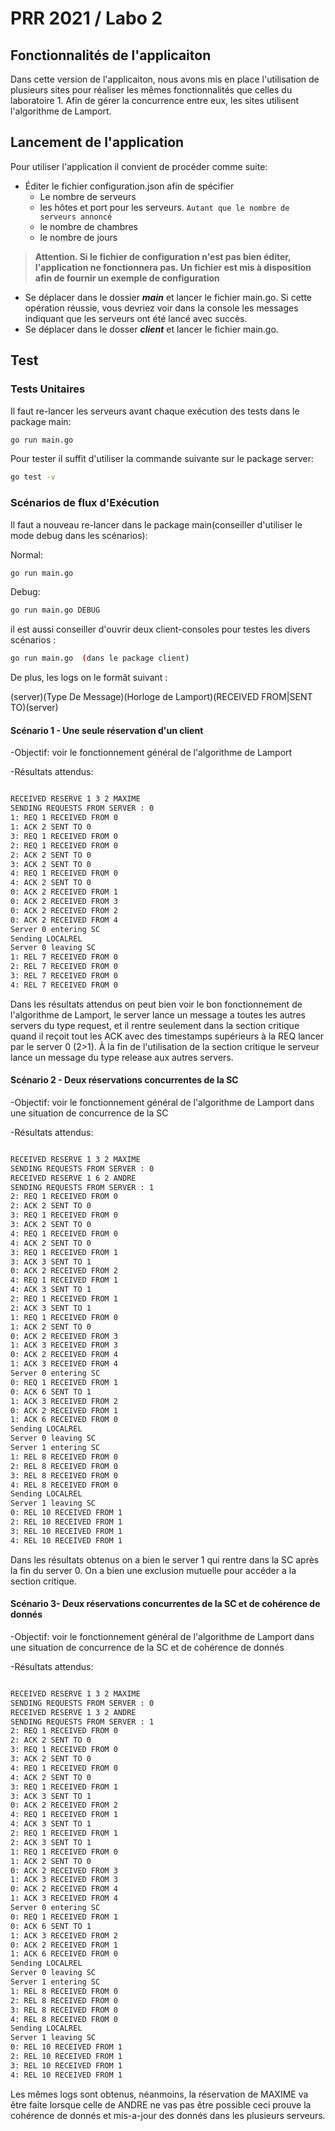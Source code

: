 # PRR 2021 / Labo 2

## Fonctionnalités de l'applicaiton
Dans cette version de l'applicaiton, nous avons mis en place l'utilisation de plusieurs sites pour réaliser les mêmes
fonctionnalités que celles du laboratoire 1. Afin de gérer la concurrence entre eux, les sites utilisent l'algorithme 
de Lamport.

## Lancement de l'application
Pour utiliser l'application il convient de procéder comme suite:

- Éditer le fichier configuration.json afin de spécifier 
  - Le nombre de serveurs
  - les hôtes et port pour les serveurs. `Autant que le nombre de serveurs annoncé`
  - le nombre de chambres
  - le nombre de jours


> **Attention. Si le fichier de configuration n'est pas bien éditer, l'application ne 
> fonctionnera pas. Un fichier est mis à disposition afin de fournir un exemple de 
> configuration**

- Se déplacer dans le dossier **_main_** et lancer le fichier main.go. Si cette opération réussie, vous devriez voir 
dans la console les messages indiquant que les serveurs ont été lancé avec succès.
- Se déplacer dans le dosser **_client_** et lancer le fichier main.go.

## Test

### Tests Unitaires

Il faut re-lancer les serveurs avant chaque exécution des tests dans le package main:
``` bash
go run main.go
```
Pour tester il suffit d'utiliser la commande suivante sur le package server:

``` bash
go test -v
```
### Scénarios de flux d'Exécution

Il faut a nouveau re-lancer dans le package main(conseiller d'utiliser le mode debug dans les scénarios):

Normal:
``` bash
go run main.go
```
Debug:
``` bash
go run main.go DEBUG
```
il est aussi conseiller d'ouvrir deux client-consoles pour testes les divers scénarios :

``` bash
go run main.go  (dans le package client)
```

De plus, les logs on le formât suivant :

(server)(Type De Message)(Horloge de Lamport)(RECEIVED FROM|SENT TO)(server)


#### Scénario 1 - Une seule réservation d'un client

-Objectif: voir le fonctionnement général de l'algorithme de Lamport

-Résultats attendus:

``` bash

RECEIVED RESERVE 1 3 2 MAXIME
SENDING REQUESTS FROM SERVER : 0
1: REQ 1 RECEIVED FROM 0
1: ACK 2 SENT TO 0
3: REQ 1 RECEIVED FROM 0
2: REQ 1 RECEIVED FROM 0
2: ACK 2 SENT TO 0
3: ACK 2 SENT TO 0
4: REQ 1 RECEIVED FROM 0
4: ACK 2 SENT TO 0
0: ACK 2 RECEIVED FROM 1
0: ACK 2 RECEIVED FROM 3
0: ACK 2 RECEIVED FROM 2
0: ACK 2 RECEIVED FROM 4
Server 0 entering SC
Sending LOCALREL
Server 0 leaving SC
1: REL 7 RECEIVED FROM 0
2: REL 7 RECEIVED FROM 0
3: REL 7 RECEIVED FROM 0
4: REL 7 RECEIVED FROM 0

```

Dans les résultats attendus on peut bien voir le bon fonctionnement de l'algorithme de Lamport, le server lance un message a toutes les autres servers du type request, 
et il rentre seulement dans la section critique quand il reçoit tout les ACK avec des timestamps supérieurs à la REQ lancer par le server 0 (2>1).
À la fin de l'utilisation de la section critique le serveur lance un message du type release aux autres servers.

#### Scénario 2 - Deux réservations concurrentes de la SC

-Objectif: voir le fonctionnement général de l'algorithme de Lamport dans une situation de concurrence de la SC

-Résultats attendus:

``` bash

RECEIVED RESERVE 1 3 2 MAXIME
SENDING REQUESTS FROM SERVER : 0
RECEIVED RESERVE 1 6 2 ANDRE
SENDING REQUESTS FROM SERVER : 1
2: REQ 1 RECEIVED FROM 0
2: ACK 2 SENT TO 0
3: REQ 1 RECEIVED FROM 0
3: ACK 2 SENT TO 0
4: REQ 1 RECEIVED FROM 0
4: ACK 2 SENT TO 0
3: REQ 1 RECEIVED FROM 1
3: ACK 3 SENT TO 1
0: ACK 2 RECEIVED FROM 2
4: REQ 1 RECEIVED FROM 1
4: ACK 3 SENT TO 1
2: REQ 1 RECEIVED FROM 1
2: ACK 3 SENT TO 1
1: REQ 1 RECEIVED FROM 0
1: ACK 2 SENT TO 0
0: ACK 2 RECEIVED FROM 3
1: ACK 3 RECEIVED FROM 3
0: ACK 2 RECEIVED FROM 4
1: ACK 3 RECEIVED FROM 4
Server 0 entering SC
0: REQ 1 RECEIVED FROM 1
0: ACK 6 SENT TO 1
1: ACK 3 RECEIVED FROM 2
0: ACK 2 RECEIVED FROM 1
1: ACK 6 RECEIVED FROM 0
Sending LOCALREL
Server 0 leaving SC
Server 1 entering SC
1: REL 8 RECEIVED FROM 0
2: REL 8 RECEIVED FROM 0
3: REL 8 RECEIVED FROM 0
4: REL 8 RECEIVED FROM 0
Sending LOCALREL
Server 1 leaving SC
0: REL 10 RECEIVED FROM 1
2: REL 10 RECEIVED FROM 1
3: REL 10 RECEIVED FROM 1
4: REL 10 RECEIVED FROM 1

```

Dans les résultats obtenus on a bien le server 1 qui rentre dans la SC après la fin du server 0. 
On a bien une exclusion mutuelle pour accéder a la section critique.

#### Scénario 3- Deux réservations concurrentes de la SC et de cohérence de donnés

-Objectif: voir le fonctionnement général de l'algorithme de Lamport dans une situation de concurrence de la SC et de cohérence de donnés

-Résultats attendus:

``` bash

RECEIVED RESERVE 1 3 2 MAXIME
SENDING REQUESTS FROM SERVER : 0
RECEIVED RESERVE 1 3 2 ANDRE
SENDING REQUESTS FROM SERVER : 1
2: REQ 1 RECEIVED FROM 0
2: ACK 2 SENT TO 0
3: REQ 1 RECEIVED FROM 0
3: ACK 2 SENT TO 0
4: REQ 1 RECEIVED FROM 0
4: ACK 2 SENT TO 0
3: REQ 1 RECEIVED FROM 1
3: ACK 3 SENT TO 1
0: ACK 2 RECEIVED FROM 2
4: REQ 1 RECEIVED FROM 1
4: ACK 3 SENT TO 1
2: REQ 1 RECEIVED FROM 1
2: ACK 3 SENT TO 1
1: REQ 1 RECEIVED FROM 0
1: ACK 2 SENT TO 0
0: ACK 2 RECEIVED FROM 3
1: ACK 3 RECEIVED FROM 3
0: ACK 2 RECEIVED FROM 4
1: ACK 3 RECEIVED FROM 4
Server 0 entering SC
0: REQ 1 RECEIVED FROM 1
0: ACK 6 SENT TO 1
1: ACK 3 RECEIVED FROM 2
0: ACK 2 RECEIVED FROM 1
1: ACK 6 RECEIVED FROM 0
Sending LOCALREL
Server 0 leaving SC
Server 1 entering SC
1: REL 8 RECEIVED FROM 0
2: REL 8 RECEIVED FROM 0
3: REL 8 RECEIVED FROM 0
4: REL 8 RECEIVED FROM 0
Sending LOCALREL
Server 1 leaving SC
0: REL 10 RECEIVED FROM 1
2: REL 10 RECEIVED FROM 1
3: REL 10 RECEIVED FROM 1
4: REL 10 RECEIVED FROM 1

```
Les mêmes logs sont obtenus, néanmoins, la réservation de MAXIME va être faite lorsque celle
de ANDRE ne vas pas être possible ceci prouve la cohérence de donnés et mis-a-jour des donnés dans les plusieurs serveurs.
